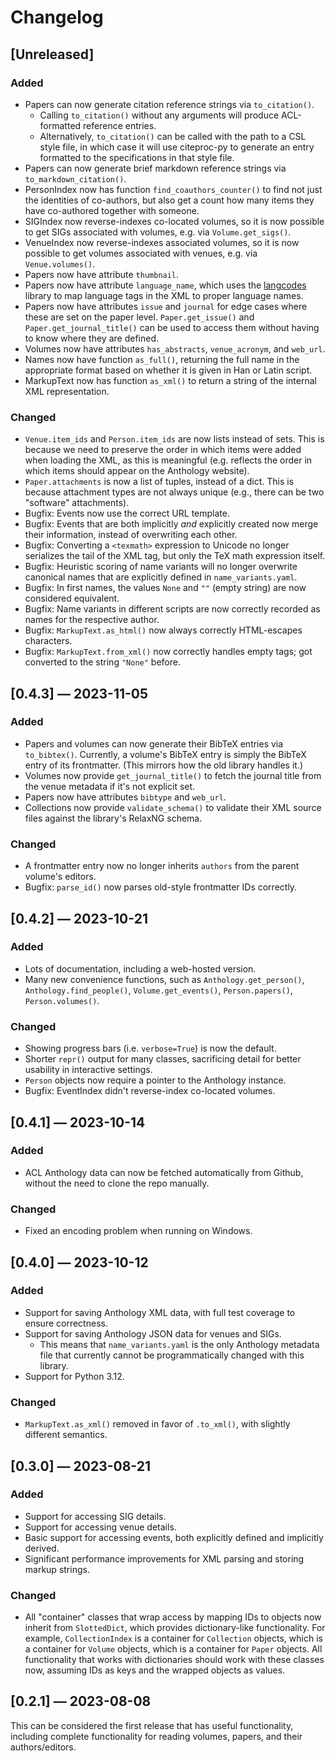 # Changelog

## [Unreleased]

### Added

- Papers can now generate citation reference strings via `to_citation()`.
  - Calling `to_citation()` without any arguments will produce ACL-formatted reference entries.
  - Alternatively, `to_citation()` can be called with the path to a CSL style file, in which case it will use citeproc-py to generate an entry formatted to the specifications in that style file.
- Papers can now generate brief markdown reference strings via `to_markdown_citation()`.
- PersonIndex now has function `find_coauthors_counter()` to find not just the identities of co-authors, but also get a count how many items they have co-authored together with someone.
- SIGIndex now reverse-indexes co-located volumes, so it is now possible to get SIGs associated with volumes, e.g. via `Volume.get_sigs()`.
- VenueIndex now reverse-indexes associated volumes, so it is now possible to get volumes associated with venues, e.g. via `Venue.volumes()`.
- Papers now have attribute `thumbnail`.
- Papers now have attribute `language_name`, which uses the [langcodes](https://langcodes-hickford.readthedocs.io/en/) library to map language tags in the XML to proper language names.
- Papers now have attributes `issue` and `journal` for edge cases where these are set on the paper level. `Paper.get_issue()` and `Paper.get_journal_title()` can be used to access them without having to know where they are defined.
- Volumes now have attributes `has_abstracts`, `venue_acronym`, and `web_url`.
- Names now have function `as_full()`, returning the full name in the appropriate format based on whether it is given in Han or Latin script.
- MarkupText now has function `as_xml()` to return a string of the internal XML representation.

### Changed

- `Venue.item_ids` and `Person.item_ids` are now lists instead of sets. This is because we need to preserve the order in which items were added when loading the XML, as this is meaningful (e.g. reflects the order in which items should appear on the Anthology website).
- `Paper.attachments` is now a list of tuples, instead of a dict. This is because attachment types are not always unique (e.g., there can be two "software" attachments).
- Bugfix: Events now use the correct URL template.
- Bugfix: Events that are both implicitly _and_ explicitly created now merge their information, instead of overwriting each other.
- Bugfix: Converting a `<texmath>` expression to Unicode no longer serializes the tail of the XML tag, but only the TeX math expression itself.
- Bugfix: Heuristic scoring of name variants will no longer overwrite canonical names that are explicitly defined in `name_variants.yaml`.
- Bugfix: In first names, the values `None` and `""` (empty string) are now considered equivalent.
- Bugfix: Name variants in different scripts are now correctly recorded as names for the respective author.
- Bugfix: `MarkupText.as_html()` now always correctly HTML-escapes characters.
- Bugfix: `MarkupText.from_xml()` now correctly handles empty tags; got converted to the string `"None"` before.

## [0.4.3] — 2023-11-05

### Added

- Papers and volumes can now generate their BibTeX entries via `to_bibtex()`.  Currently, a volume's BibTeX entry is simply the BibTeX entry of its frontmatter.  (This mirrors how the old library handles it.)
- Volumes now provide `get_journal_title()` to fetch the journal title from the venue metadata if it's not explicit set.
- Papers now have attributes `bibtype` and `web_url`.
- Collections now provide `validate_schema()` to validate their XML source files against the library's RelaxNG schema.

### Changed

- A frontmatter entry now no longer inherits `authors` from the parent volume's editors.
- Bugfix: `parse_id()` now parses old-style frontmatter IDs correctly.

## [0.4.2] — 2023-10-21

### Added

- Lots of documentation, including a web-hosted version.
- Many new convenience functions, such as `Anthology.get_person()`, `Anthology.find_people()`, `Volume.get_events()`, `Person.papers()`, `Person.volumes()`.

### Changed

- Showing progress bars (i.e. `verbose=True`) is now the default.
- Shorter `repr()` output for many classes, sacrificing detail for better usability in interactive settings.
- `Person` objects now require a pointer to the Anthology instance.
- Bugfix: EventIndex didn't reverse-index co-located volumes.

## [0.4.1] — 2023-10-14

### Added

- ACL Anthology data can now be fetched automatically from Github, without the
  need to clone the repo manually.

### Changed

- Fixed an encoding problem when running on Windows.

## [0.4.0] — 2023-10-12

### Added

- Support for saving Anthology XML data, with full test coverage to ensure correctness.
- Support for saving Anthology JSON data for venues and SIGs.
  - This means that `name_variants.yaml` is the only Anthology metadata file
    that currently cannot be programmatically changed with this library.
- Support for Python 3.12.

### Changed

- `MarkupText.as_xml()` removed in favor of `.to_xml()`, with slightly different
  semantics.

## [0.3.0] — 2023-08-21

### Added

- Support for accessing SIG details.
- Support for accessing venue details.
- Basic support for accessing events, both explicitly defined and implicitly
  derived.
- Significant performance improvements for XML parsing and storing markup
  strings.

### Changed

- All "container" classes that wrap access by mapping IDs to objects now inherit
  from `SlottedDict`, which provides dictionary-like functionality.  For
  example, `CollectionIndex` is a container for `Collection` objects, which is a
  container for `Volume` objects, which is a container for `Paper` objects.  All
  functionality that works with dictionaries should work with these classes now,
  assuming IDs as keys and the wrapped objects as values.

## [0.2.1] — 2023-08-08

This can be considered the first release that has useful functionality,
including complete functionality for reading volumes, papers, and their
authors/editors.
